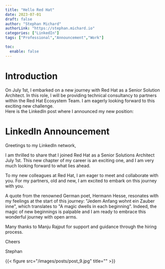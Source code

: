 ```yaml
---
title: "Hello Red Hat"
date: 2023-07-01
draft: false
author: "Stephan Michard"
authorLink: "https://stephan.michard.io"
categories: ["LinkedIn"]
tags: ["Professional","Announcement","Work"]

toc:
  enable: false
---
```


# Introduction

On July 1st, I embarked on a new journey with Red Hat as a Senior Solution Architect. In this role, I will be providing technical consultancy to partners within the Red Hat Ecosystem Team. I am eagerly looking forward to this exciting new challenge.  
Here is the LinkedIn post where I announced my new position:

# LinkedIn Announcement

Greetings to my LinkedIn network,

I am thrilled to share that I joined Red Hat as a Senior Solutions Architect July 1st. This new chapter of my career is an exciting one, and I am very much looking forward to what lies ahead.

To my new colleagues at Red Hat, I am eager to meet and collaborate with you. For my partners, old and new, I am excited to embark on this journey with you.

A quote from the renowned German poet, Hermann Hesse, resonates with my feelings at the start of this journey: "Jedem Anfang wohnt ein Zauber inne", which translates to "A magic dwells in each beginning". Indeed, the magic of new beginnings is palpable and I am ready to embrace this wonderful journey with open arms.

Many thanks to Manju Rajput for support and guidance through the hiring process.

Cheers

Stephan


{{< figure src="/images/posts/post_9.jpg" title="" >}}